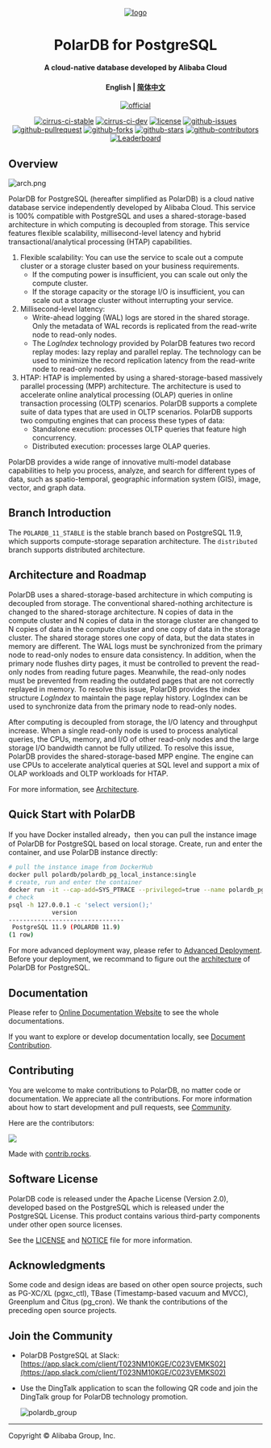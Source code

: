 <div align="center">

[![logo](docs/.vuepress/public/images/polardb.png)](https://developer.aliyun.com/topic/polardb-for-pg)

# PolarDB for PostgreSQL

**A cloud-native database developed by Alibaba Cloud**

#### English | [简体中文](README-CN.md)

[![official](https://img.shields.io/badge/official%20site-blueviolet?style=for-the-badge&logo=alibabacloud)](https://developer.aliyun.com/topic/polardb-for-pg)

[![cirrus-ci-stable](https://img.shields.io/cirrus/github/ApsaraDB/PolarDB-for-PostgreSQL/POLARDB_11_STABLE?style=for-the-badge&logo=cirrusci)](https://cirrus-ci.com/github/ApsaraDB/PolarDB-for-PostgreSQL/POLARDB_11_STABLE)
[![cirrus-ci-dev](https://img.shields.io/cirrus/github/ApsaraDB/PolarDB-for-PostgreSQL/POLARDB_11_DEV?style=for-the-badge&logo=cirrusci)](https://cirrus-ci.com/github/ApsaraDB/PolarDB-for-PostgreSQL/POLARDB_11_DEV)
[![license](https://img.shields.io/badge/license-Apache--2.0-blue?style=for-the-badge&logo=apache)](LICENSE)
[![github-issues](https://img.shields.io/github/issues/ApsaraDB/PolarDB-for-PostgreSQL?style=for-the-badge&logo=github)](https://GitHub.com/ApsaraDB/PolarDB-for-PostgreSQL/issues)
[![github-pullrequest](https://img.shields.io/github/issues-pr/ApsaraDB/PolarDB-for-PostgreSQL?style=for-the-badge&logo=github)](https://GitHub.com/ApsaraDB/PolarDB-for-PostgreSQL/pulls)
[![github-forks](https://img.shields.io/github/forks/ApsaraDB/PolarDB-for-PostgreSQL?style=for-the-badge&logo=github)](https://github.com/ApsaraDB/PolarDB-for-PostgreSQL/network/members)
[![github-stars](https://img.shields.io/github/stars/ApsaraDB/PolarDB-for-PostgreSQL?style=for-the-badge&logo=github)](https://github.com/ApsaraDB/PolarDB-for-PostgreSQL/stargazers)
[![github-contributors](https://img.shields.io/github/contributors/ApsaraDB/PolarDB-for-PostgreSQL?style=for-the-badge&logo=github)](https://github.com/ApsaraDB/PolarDB-for-PostgreSQL/graphs/contributors)
[![Leaderboard](https://img.shields.io/badge/PolarDB--for--PostgreSQL-Check%20Your%20Contribution-orange?style=for-the-badge)](https://opensource.alibaba.com/contribution_leaderboard/details?projectValue=polardb-pg)

</div>

## Overview

![arch.png](docs/imgs/1_polardb_architecture.png)

PolarDB for PostgreSQL (hereafter simplified as PolarDB) is a cloud native database service independently developed by Alibaba Cloud. This service is 100% compatible with PostgreSQL and uses a shared-storage-based architecture in which computing is decoupled from storage. This service features flexible scalability, millisecond-level latency and hybrid transactional/analytical processing (HTAP) capabilities.

1. Flexible scalability: You can use the service to scale out a compute cluster or a storage cluster based on your business requirements.
   - If the computing power is insufficient, you can scale out only the compute cluster.
   - If the storage capacity or the storage I/O is insufficient, you can scale out a storage cluster without interrupting your service.
2. Millisecond-level latency:
   - Write-ahead logging (WAL) logs are stored in the shared storage. Only the metadata of WAL records is replicated from the read-write node to read-only nodes.
   - The _LogIndex_ technology provided by PolarDB features two record replay modes: lazy replay and parallel replay. The technology can be used to minimize the record replication latency from the read-write node to read-only nodes.
3. HTAP: HTAP is implemented by using a shared-storage-based massively parallel processing (MPP) architecture. The architecture is used to accelerate online analytical processing (OLAP) queries in online transaction processing (OLTP) scenarios. PolarDB supports a complete suite of data types that are used in OLTP scenarios. PolarDB supports two computing engines that can process these types of data:
   - Standalone execution: processes OLTP queries that feature high concurrency.
   - Distributed execution: processes large OLAP queries.

PolarDB provides a wide range of innovative multi-model database capabilities to help you process, analyze, and search for different types of data, such as spatio-temporal, geographic information system (GIS), image, vector, and graph data.

## Branch Introduction

The `POLARDB_11_STABLE` is the stable branch based on PostgreSQL 11.9, which supports compute-storage separation architecture. The `distributed` branch supports distributed architecture.

## Architecture and Roadmap

PolarDB uses a shared-storage-based architecture in which computing is decoupled from storage. The conventional shared-nothing architecture is changed to the shared-storage architecture. N copies of data in the compute cluster and N copies of data in the storage cluster are changed to N copies of data in the compute cluster and one copy of data in the storage cluster. The shared storage stores one copy of data, but the data states in memory are different. The WAL logs must be synchronized from the primary node to read-only nodes to ensure data consistency. In addition, when the primary node flushes dirty pages, it must be controlled to prevent the read-only nodes from reading future pages. Meanwhile, the read-only nodes must be prevented from reading the outdated pages that are not correctly replayed in memory. To resolve this issue, PolarDB provides the index structure _LogIndex_ to maintain the page replay history. LogIndex can be used to synchronize data from the primary node to read-only nodes.

After computing is decoupled from storage, the I/O latency and throughput increase. When a single read-only node is used to process analytical queries, the CPUs, memory, and I/O of other read-only nodes and the large storage I/O bandwidth cannot be fully utilized. To resolve this issue, PolarDB provides the shared-storage-based MPP engine. The engine can use CPUs to accelerate analytical queries at SQL level and support a mix of OLAP workloads and OLTP workloads for HTAP.

For more information, see [Architecture](https://apsaradb.github.io/PolarDB-for-PostgreSQL/theory/arch-overview.html).

## Quick Start with PolarDB

If you have Docker installed already，then you can pull the instance image of PolarDB for PostgreSQL based on local storage. Create, run and enter the container, and use PolarDB instance directly:

```bash
# pull the instance image from DockerHub
docker pull polardb/polardb_pg_local_instance:single
# create, run and enter the container
docker run -it --cap-add=SYS_PTRACE --privileged=true --name polardb_pg_single polardb/polardb_pg_local_instance:single bash
# check
psql -h 127.0.0.1 -c 'select version();'
            version
--------------------------------
 PostgreSQL 11.9 (POLARDB 11.9)
(1 row)
```

For more advanced deployment way, please refer to [Advanced Deployment](https://apsaradb.github.io/PolarDB-for-PostgreSQL/deploying/deploy.html). Before your deployment, we recommand to figure out the [architecture](https://apsaradb.github.io/PolarDB-for-PostgreSQL/deploying/introduction.html) of PolarDB for PostgreSQL.

## Documentation

Please refer to [Online Documentation Website](https://apsaradb.github.io/PolarDB-for-PostgreSQL/) to see the whole documentations.

If you want to explore or develop documentation locally, see [Document Contribution](https://apsaradb.github.io/PolarDB-for-PostgreSQL/contributing/contributing-polardb-docs.html).

## Contributing

You are welcome to make contributions to PolarDB, no matter code or documentation. We appreciate all the contributions. For more information about how to start development and pull requests, see [Community](https://apsaradb.github.io/PolarDB-for-PostgreSQL/contributing/code-of-conduct.html).

Here are the contributors:

<a href="https://github.com/ApsaraDB/PolarDB-for-PostgreSQL/graphs/contributors">
  <img src="https://contrib.rocks/image?repo=ApsaraDB/PolarDB-for-PostgreSQL" />
</a>

Made with [contrib.rocks](https://contrib.rocks).

## Software License

PolarDB code is released under the Apache License (Version 2.0), developed based on the PostgreSQL which is released under the PostgreSQL License. This product contains various third-party components under other open source licenses.

See the [LICENSE](./LICENSE) and [NOTICE](./NOTICE) file for more information.

## Acknowledgments

Some code and design ideas are based on other open source projects, such as PG-XC/XL (pgxc_ctl), TBase (Timestamp-based vacuum and MVCC), Greenplum and Citus (pg_cron). We thank the contributions of the preceding open source projects.

## Join the Community

- PolarDB PostgreSQL at Slack: [https://app.slack.com/client/T023NM10KGE/C023VEMKS02](https://app.slack.com/client/T023NM10KGE/C023VEMKS02)
- Use the DingTalk application to scan the following QR code and join the DingTalk group for PolarDB technology promotion.

  ![polardb_group](docs/.vuepress/public/images/polardb_group.png)

---

Copyright © Alibaba Group, Inc.
